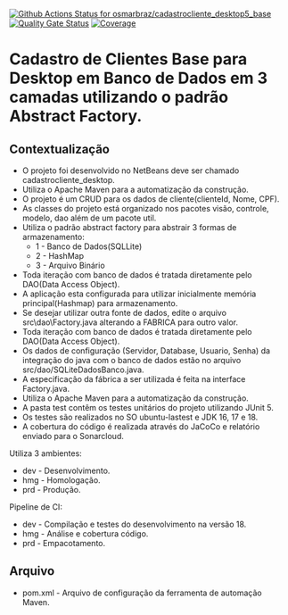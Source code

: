 [![Github Actions Status for osmarbraz/cadastrocliente_desktop5_base](https://github.com/osmarbraz/cadastrocliente_desktop5_base/workflows/Integra%C3%A7%C3%A3o%20continua%20de%20Java%20com%20Maven/badge.svg)](https://github.com/osmarbraz/cadastrocliente_desktop5_base/actions) 
[![Quality Gate Status](https://sonarcloud.io/api/project_badges/measure?project=osmarbraz_cadastrocliente_desktop5_base&metric=alert_status)](https://sonarcloud.io/summary/new_code?id=osmarbraz_cadastrocliente_desktop5_base)
[![Coverage](https://sonarcloud.io/api/project_badges/measure?project=osmarbraz_cadastrocliente_desktop5_base&metric=coverage)](https://sonarcloud.io/component_measures?id=osmarbraz_cadastrocliente_desktop5_base&metric=coverage)

# Cadastro de Clientes Base para Desktop em Banco de Dados em 3 camadas utilizando o padrão Abstract Factory.

## Contextualização

 - O projeto foi desenvolvido no NetBeans deve ser chamado cadastrocliente_desktop.<br>
 - Utiliza o Apache Maven para a automatização da construção.<br>
 - O projeto é um CRUD para os dados de cliente(clienteId, Nome, CPF).
 - As classes do projeto está organizado nos pacotes visão, controle, modelo, dao além de um pacote util.<br>
 - Utiliza o padrão abstract factory para abstrair 3 formas de armazenamento:
	- 1 - Banco de Dados(SQLLite)
	- 2 - HashMap	
	- 3 - Arquivo Binário
 - Toda iteração com banco de dados é tratada diretamente pelo DAO(Data Access Object).<br>
 - A aplicação esta configurada para utilizar inicialmente memória principal(Hashmap) para armazenamento.
 - Se desejar utilizar outra fonte de dados, edite o arquivo src\dao\Factory.java alterando a FABRICA para outro valor.
 - Toda iteração com banco de dados é tratada diretamente pelo DAO(Data Access Object).<br>
 - Os dados de configuração (Servidor, Database, Usuario, Senha) da integração do java com o banco de dados estão no arquivo src/dao/SQLiteDadosBanco.java.<br>
 - A especificação da fábrica a ser utilizada é feita na interface Factory.java.
 - Utiliza o Apache Maven para a automatização da construção.<br> 
 - A pasta test contêm os testes unitários do projeto utilizando JUnit 5.<br>
 - Os testes são realizados no SO ubuntu-lastest e JDK 16, 17 e 18.<br>
 - A cobertura do código é realizada através do JaCoCo e relatório enviado para o Sonarcloud.<br>

Utiliza 3 ambientes:
- dev - Desenvolvimento.
- hmg - Homologação.
- prd - Produção.

Pipeline de CI:
- dev - Compilação e testes do desenvolvimento na versão 18. 
- hmg - Análise e cobertura código.
- prd - Empacotamento.

## Arquivo

- pom.xml - Arquivo de configuração da ferramenta de automação Maven.
